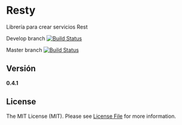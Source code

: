 Resty
=====

Librería para crear servicios Rest

Develop branch [![Build Status](https://travis-ci.org/restyphp/resty.svg?branch=develop)](https://travis-ci.org/restyphp/resty)

Master branch [![Build Status](https://travis-ci.org/restyphp/resty.svg?branch=master)](https://travis-ci.org/restyphp/resty)

Versión
-------

__0.4.1__

License
-------

The MIT License (MIT). Please see [License File](https://github.om/mostofreddy/resty/blob/master/LICENSE.md) for more information.
